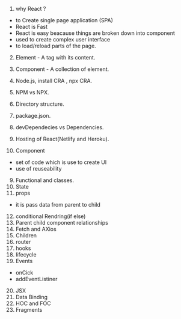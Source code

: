 1. why React ?
  - to Create single page application (SPA)
  - React is Fast
  - React is easy beacause things are broken down into component
  - used to create complex user interface
  - to load/reload parts of the page.

2. Element - A tag with its content.
3. Component - A collection of element.


2. Node.js, install CRA , npx CRA.
3. NPM vs NPX.
4. Directory structure. 
5. package.json.
6. devDependecies vs Dependencies.
7. Hosting of React(Netlify and Heroku).
8. Component
 - set of code which is use to create UI
 - use of reuseability
9. Functional and classes. 
10. State
11. props
  - it is pass data from parent to child
12. conditional Rendring(if else)
13. Parent child component relationships
14. Fetch and AXios
15. Children
16. router
17. hooks
18. lifecycle
19. Events
  - onCick
  - addEventListiner
20. JSX
21. Data Binding
22. HOC and FOC
23. Fragments